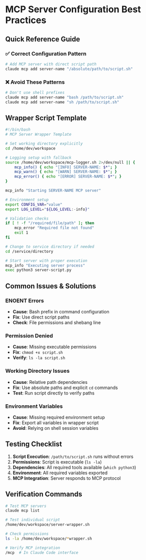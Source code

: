 # MCP Server Configuration Best Practices

## Quick Reference Guide

### ✅ Correct Configuration Pattern

```bash
# Add MCP server with direct script path
claude mcp add server-name "/absolute/path/to/script.sh"
```

### ❌ Avoid These Patterns

```bash
# Don't use shell prefixes
claude mcp add server-name "bash /path/to/script.sh"
claude mcp add server-name "sh /path/to/script.sh"
```

## Wrapper Script Template

```bash
#!/bin/bash
# MCP Server Wrapper Template

# Set working directory explicitly
cd /home/dev/workspace

# Logging setup with fallback
source /home/dev/workspace/mcp-logger.sh 2>/dev/null || {
    mcp_info() { echo "[INFO] SERVER-NAME: $*"; }
    mcp_warn() { echo "[WARN] SERVER-NAME: $*"; }
    mcp_error() { echo "[ERROR] SERVER-NAME: $*"; }
}

mcp_info "Starting SERVER-NAME MCP server"

# Environment setup
export CONFIG_VAR="value"
export LOG_LEVEL="${LOG_LEVEL:-info}"

# Validation checks
if [ ! -f "/required/file/path" ]; then
    mcp_error "Required file not found"
    exit 1
fi

# Change to service directory if needed
cd /service/directory

# Start server with proper execution
mcp_info "Executing server process"
exec python3 server-script.py
```

## Common Issues & Solutions

### ENOENT Errors
- **Cause**: Bash prefix in command configuration
- **Fix**: Use direct script paths
- **Check**: File permissions and shebang line

### Permission Denied
- **Cause**: Missing executable permissions
- **Fix**: `chmod +x script.sh`
- **Verify**: `ls -la script.sh`

### Working Directory Issues
- **Cause**: Relative path dependencies
- **Fix**: Use absolute paths and explicit `cd` commands
- **Test**: Run script directly to verify paths

### Environment Variables
- **Cause**: Missing required environment setup
- **Fix**: Export all variables in wrapper script
- **Avoid**: Relying on shell session variables

## Testing Checklist

1. **Script Execution**: `/path/to/script.sh` runs without errors
2. **Permissions**: Script is executable (`ls -la`)
3. **Dependencies**: All required tools available (`which python3`)
4. **Environment**: All required variables exported
5. **MCP Integration**: Server responds to MCP protocol

## Verification Commands

```bash
# Test MCP servers
claude mcp list

# Test individual script
/home/dev/workspace/server-wrapper.sh

# Check permissions
ls -la /home/dev/workspace/*wrapper.sh

# Verify MCP integration
/mcp  # In Claude Code interface
```